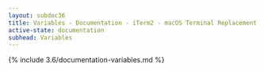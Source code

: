 ```yaml
---
layout: subdoc36
title: Variables - Documentation - iTerm2 - macOS Terminal Replacement
active-state: documentation
subhead: Variables
---
```

{% include 3.6/documentation-variables.md %}

